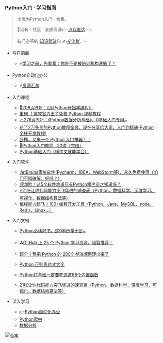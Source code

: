 ### Python入门 · 学习指南

> 本页为Python入门 · 合集。
>
> 🎯另有：社区 · 全部资源👉 [点我直达](https://blog.csdn.net/weixin_42321517/article/details/113122547) 👈
>
> 有问必答的 [知识星球](https://mp.weixin.qq.com/s/PXNVFNsjAOgCmQ6QGalJPw)和 ✍️[交流群](https://mp.weixin.qq.com/s/oLSUxE1RwTFK5iJFb-jFgQ)，~



- 写在前面
  - ⚡[学习之前，先看看：你是不是被培训机构洗脑了？](https://www.bilibili.com/video/BV19X4y1K7TG)



- Python自动化办公
  - ⚡[资源汇总]([https://gitee.com/zhaofeng092/python_auto_office/blob/master/%E5%85%B3%E9%94%AE%E8%AF%8D/%E7%BE%A4%E8%81%8A/%E6%9C%80%E6%96%B0%E6%95%99%E7%A8%8B/%E8%87%AA%E5%8A%A8%E5%8C%96%E5%8A%9E%E5%85%AC.md](https://gitee.com/zhaofeng092/python_auto_office/blob/master/关键词/群聊/最新教程/自动化办公.md))



- 入门课程

  - 👀[208页PDF：《从Python开始学编程》](http://mp.weixin.qq.com/s?__biz=MzI2Nzg5MjgyNg==&mid=2247490786&idx=2&sn=ba74874762e0dc6b475aeef9820eddcb&chksm=eaf6bdd7dd8134c1e6ff3b453445bda13f990c1d570778880572a8b749b8ce000f6ba7c194e3&scene=21#wechat_redirect)
  - [重磅 ！微软官方出了免费 Python 视频教程](https://mp.weixin.qq.com/s/T7z8HUG4GRMgYuQ6qtuR2A)
  - [📈](http://mp.weixin.qq.com/s?__biz=MzUzNTc5NjA4NQ==&mid=2247488135&idx=1&sn=335ceb34e42b82abe6d9c6a7a570098a&chksm=fa81529dcdf6db8bc3a385bd1e73eb684c5b31169c5aac5e324ca0c07e763bc9971cb47f707f&scene=21#wechat_redirect)[278页PDF：《Python数据分析基础》，0基础入门专用~](http://mp.weixin.qq.com/s?__biz=MzI2Nzg5MjgyNg==&mid=2247489987&idx=3&sn=f3147773c995dd939a9dcf114d074b23&chksm=eaf6b8f6dd8131e0bcb562e20e58ad8c7a0b3fb286c94a65b80af2918009ac2f0e90d4ecd3b4&scene=21#wechat_redirect)
  - [花了2万多买的Python教程全套，现在分享给大家，入门到精通(Python全栈开发教程)](https://www.acfun.cn/v/ac20463077)
  - [卧槽，又来一个 Python 入门神器！！](http://mp.weixin.qq.com/s?__biz=MzI2Nzg5MjgyNg==&mid=2247491312&idx=4&sn=86f959d4423e647a54a50a80dd3dc22b&chksm=eaf6bfc5dd8136d37563a600d367dfc759b404bf80183de5059f7f09eb3b42ea957caeb824ac&scene=21#wechat_redirect)
  - 💪[Python入门教程 · 23讲（完结）](https://www.bilibili.com/video/BV17p4y1i7Vn)
  - [Python基础入门（懂中文就能学会）](https://www.acfun.cn/v/ac26870816)



- 入门软件
  - [JetBrains家族软件(Pycharm、IDEA、WebStorm等)，永久免费使用（咱们不叫破解，好吗？）](https://mp.weixin.qq.com/s/D4Y1b66jtSi3iSiEIgmZuw)
  - [*震惊*脸！这5个软件难道只有Python程序员才知道吗？](http://mp.weixin.qq.com/s?__biz=MzI2Nzg5MjgyNg==&mid=2247486464&idx=1&sn=bc5ea940b2dea17266c1aba006f8a371&chksm=eaf6ad35dd812423ab905f7b30350fa5e8d5f231513fabbef02f724a64a699390ae60bb1764b#rd)
  - [⚡21张让你代码能力突飞猛进的速查表（Python、数据科学、深度学习、可视化、数据结构算法等）](http://mp.weixin.qq.com/s?__biz=MzI2Nzg5MjgyNg==&mid=2247491168&idx=3&sn=d8bdaba55c30b0b06470e8801ad7c531&chksm=eaf6bf55dd81364334c7a6e975ee26cc4d6f53ea4303dfb4fc70164e239b31dabf88b96e00cb&scene=21#wechat_redirect)
  - [编程能力起飞！100+编程开发工具（Python、Java、MySQL、node、Redis、Linux...）](http://mp.weixin.qq.com/s?__biz=MzI2Nzg5MjgyNg==&mid=2247491973&idx=3&sn=8ce8104996fbe034007e1f5566f71b27&chksm=eaf540b0dd82c9a6e3df6feffe940dd8d3eb8fde1f189e181e6a23868b747ffcbc53880c1ead#rd)



- 入门文档

  - [Python必读好书，这9本份量十足~](http://mp.weixin.qq.com/s?__biz=MzI2Nzg5MjgyNg==&mid=2247486593&idx=1&sn=b4d9226cb02272ae014561692ff9fd0b&chksm=eaf6adb4dd8124a2af3525fb73e6dc6f7cc85b9c5bd5efce220c5a8f293d1b88352706828b05&scene=21#wechat_redirect)
  - ⛳[GitHub 上 25 个 Python 学习资源，墙裂推荐！](http://mp.weixin.qq.com/s?__biz=MzI2Nzg5MjgyNg==&mid=2247488030&idx=1&sn=05128ccf593bc47680093fe7410d5f28&chksm=eaf6b32bdd813a3dd5a28ebaa09d6f0ae4e11d741fd11cb673969e29f598f4a6b0fc7b83c531#rd)
  - [超全！我把 Python 的 200个*标准库*整理出来了](http://mp.weixin.qq.com/s?__biz=MzI2Nzg5MjgyNg==&mid=2247485649&idx=1&sn=f62b792e16127bfbd943fe55a30b3667&chksm=eaf6a9e4dd8120f21c88f759e9eaa3059a86ca78620a93ee568720c6b5d4a2ac6d5c91e73ddb#rd)
  - [Python 正则表达式大全](http://mp.weixin.qq.com/s?__biz=MzUzNTc5NjA4NQ==&mid=2247489618&idx=1&sn=0faea384c74b8c443e9028b843778dda&chksm=fa815848cdf6d15e735bf6d09cc1e9a0ee2f3555475deaecb6661f2376f8cf11822df1fb1b0b&scene=21#wechat_redirect)
  - [Python打基础一定要吃透这68个内置函数](http://mp.weixin.qq.com/s?__biz=MzUzNTc5NjA4NQ==&mid=2247489341&idx=2&sn=59625aae7abe810b18374d198771f3c5&chksm=fa815727cdf6de312fdc4f2c09a69dbf85df35dd340da4f81f016e2b415a898cda3bd8b9043d&scene=21#wechat_redirect)
  
  - [21张让你代码能力突飞猛进的速查表（Python、数据科学、深度学习、可视化、数据结构算法等）](https://mp.weixin.qq.com/s/eMXjNcEdKHxp9-Fq9bskeA)



- 深入学习
  - 👉[Python自动化办公](https://gitee.com/zhaofeng092/python_auto_office/blob/master/%E5%85%B3%E9%94%AE%E8%AF%8D/%E7%BE%A4%E8%81%8A/%E6%9C%80%E6%96%B0%E6%95%99%E7%A8%8B/%E8%87%AA%E5%8A%A8%E5%8C%96%E5%8A%9E%E5%85%AC.md)
  - [Python爬虫](https://gitee.com/zhaofeng092/python_auto_office/blob/master/%E5%85%B3%E9%94%AE%E8%AF%8D/%E7%BE%A4%E8%81%8A/%E6%9C%80%E6%96%B0%E6%95%99%E7%A8%8B/%E7%88%AC%E8%99%AB.md)
  - [数据分析](https://gitee.com/zhaofeng092/python_auto_office/blob/master/B%E7%AB%99/%E5%86%85%E5%B9%95-%E6%8A%A5%E4%BB%B7%E4%B8%8A%E4%B8%87%E7%9A%84%E5%A4%A7%E5%B1%8F%E6%95%B0%E6%8D%AE%E5%8F%AF%E8%A7%86%E5%8C%96%EF%BC%8C%E6%88%90%E6%9C%AC%E5%8F%AA%E6%9C%8910%E5%88%86%E9%92%9F%EF%BC%9F%EF%BC%88%E9%99%8418%E5%A5%97%E5%8F%AF%E8%A7%86%E5%8C%96%E6%A8%A1%E6%9D%BF%EF%BC%89/more_cource.md)

![合集](https://img-blog.csdnimg.cn/20210303170458567.jpg?x-oss-process=image/watermark,type_ZmFuZ3poZW5naGVpdGk,shadow_10,text_aHR0cHM6Ly9ibG9nLmNzZG4ubmV0L3dlaXhpbl80MjMyMTUxNw==,size_16,color_FFFFFF,t_70#pic_center)

